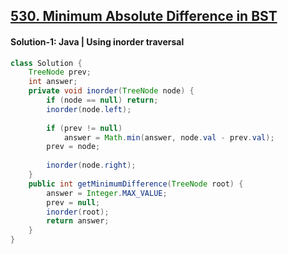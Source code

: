 ## [530. Minimum Absolute Difference in BST](https://leetcode.com/problems/minimum-absolute-difference-in-bst/description/)

#### Solution-1: Java | Using inorder traversal
```java
class Solution {
    TreeNode prev;
    int answer;
    private void inorder(TreeNode node) {
        if (node == null) return;
        inorder(node.left);
        
        if (prev != null)
            answer = Math.min(answer, node.val - prev.val);
        prev = node;
        
        inorder(node.right);
    }
    public int getMinimumDifference(TreeNode root) {
        answer = Integer.MAX_VALUE;
        prev = null;
        inorder(root);
        return answer;       
    }
}
```